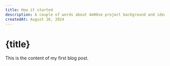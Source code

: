```yaml
---
title: How it started
description: A couple of words about 4m00se project background and ideas that laid the foundation for work on this form management solution
createdAt: August 26, 2024
---
```


# {title}

This is the content of my first blog post.
